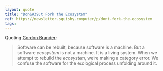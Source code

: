 ```yaml
---
layout: quote
title: "Don&#39;t Fork the Ecosystem"
ref: https://newsletter.squishy.computer/p/dont-fork-the-ecosystem
tags:
---
```


Quoting [Gordon Brander](https://newsletter.squishy.computer/p/dont-fork-the-ecosystem):

> Software can be rebuilt, because software is a machine. But a software *ecosystem* is not a machine. It is a living system. When we attempt to rebuild the *ecosystem*, we’re making a category error. We confuse the software for the ecological process unfolding around it.
